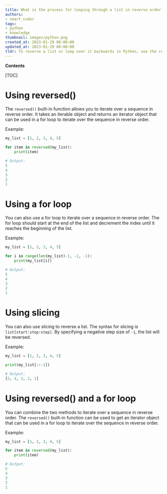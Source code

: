 ```yaml
---
title: What is the process for looping through a list in reverse order?
authors:
- smart_coder
tags:
- python
- knowledge
thumbnail: images/python.png
created_at: 2023-01-29 00:00:00
updated_at: 2023-01-29 00:00:00
tldr: To reverse a list or loop over it backwards in Python, use the reversed() or reversed for loop.
---
```


**Contents**

[TOC]

# Using reversed()

The `reversed()` built-in function allows you to iterate over a sequence in reverse order. It takes an iterable object and returns an iterator object that can be used in a for loop to iterate over the sequence in reverse order.

Example:
```python
my_list = [1, 2, 3, 4, 5]

for item in reversed(my_list):
    print(item)

# Output:
5
4
3
2
1
```

# Using a for loop

You can also use a for loop to iterate over a sequence in reverse order. The for loop should start at the end of the list and decrement the index until it reaches the beginning of the list.

Example:
```python
my_list = [1, 2, 3, 4, 5]

for i in range(len(my_list)-1, -1, -1):
    print(my_list[i])

# Output:
5
4
3
2
1
```

# Using slicing

You can also use slicing to reverse a list. The syntax for slicing is `list[start:stop:step]`. By specifying a negative step size of `-1`, the list will be reversed.

Example:
```python
my_list = [1, 2, 3, 4, 5]

print(my_list[::-1])

# Output:
[5, 4, 3, 2, 1]
```

# Using reversed() and a for loop

You can combine the two methods to iterate over a sequence in reverse order. The `reversed()` built-in function can be used to get an iterator object that can be used in a for loop to iterate over the sequence in reverse order.

Example:
```python
my_list = [1, 2, 3, 4, 5]

for item in reversed(my_list):
    print(item)

# Output:
5
4
3
2
1
```
